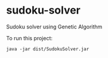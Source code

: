 # sudoku-solver
Sudoku solver using Genetic Algorithm

To run this project:
```
java -jar dist/SudokuSolver.jar
```
